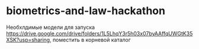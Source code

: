 # biometrics-and-law-hackathon
Необхлдимые модели для запуска https://drive.google.com/drive/folders/1L5LhqY3r5h03x07byAAffqUWGtK35XSK?usp=sharing, поместить в корневой каталог
